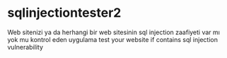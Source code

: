 # sqlinjectiontester2
Web sitenizi ya da herhangi bir web sitesinin sql injection zaafiyeti var mı yok mu kontrol eden uygulama 
test your website if contains sql injection vulnerability 

